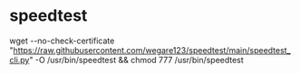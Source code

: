# speedtest
wget --no-check-certificate "https://raw.githubusercontent.com/wegare123/speedtest/main/speedtest_cli.py" -O /usr/bin/speedtest && chmod 777 /usr/bin/speedtest
